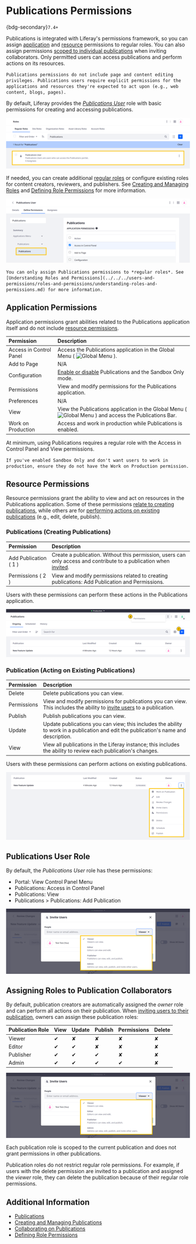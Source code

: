 # Publications Permissions

{bdg-secondary}`7.4+`

Publications is integrated with Liferay's permissions framework, so you can assign [application](#application-permissions) and [resource](#resource-permissions) permissions to regular roles. You can also assign permissions [scoped to individual publications](#assigning-roles-to-publication-collaborators) when inviting collaborators. Only permitted users can access publications and perform actions on its resources.

```{note}
Publications permissions do not include page and content editing privileges. Publications users require explicit permissions for the applications and resources they're expected to act upon (e.g., web content, blogs, pages).
```

By default, Liferay provides the [*Publications User*](#publications-user-role) role with basic permissions for creating and accessing publications.

![Liferay provides the default Publications User role.](./publications-permissions/images/01.png)

If needed, you can create additional [regular roles](../../../users-and-permissions/roles-and-permissions/understanding-roles-and-permissions.md) or configure existing roles for content creators, reviewers, and publishers. See [Creating and Managing Roles](../../../users-and-permissions/roles-and-permissions/creating-and-managing-roles.md) and [Defining Role Permissions](../../../users-and-permissions/roles-and-permissions/defining-role-permissions.md) for more information.

![Add additional regular roles or configure other role permissions.](./publications-permissions/images/02.png)

```{note}
You can only assign Publications permissions to *regular roles*. See [Understanding Roles and Permissions](../../../users-and-permissions/roles-and-permissions/understanding-roles-and-permissions.md) for more information.
```

## Application Permissions

Application permissions grant abilities related to the Publications application itself and do not include [resource permissions](#resource-permissions).

| Permission | Description |
| :--- | :--- |
| Access in Control Panel | Access the Publications application in the Global Menu ( ![Global Menu](../../../images/icon-applications-menu.png) ). |
| Add to Page | N/A |
| Configuration | [Enable or disable](./enabling-publications.md) Publications and the Sandbox Only mode. |
| Permissions | View and modify permissions for the Publications application. |
| Preferences | N/A |
| View | View the Publications application in the Global Menu ( ![Global Menu](../../../images/icon-applications-menu.png) ) and access the Publications Bar. |
| Work on Production | Access and work in production while Publications is enabled. |

At minimum, using Publications requires a regular role with the Access in Control Panel and View permissions.

```{important}
If you've enabled Sandbox Only and don't want users to work in production, ensure they do not have the Work on Production permission.
```

## Resource Permissions

Resource permissions grant the ability to view and act on resources in the Publications application. Some of these permissions [relate to creating publications](#publications-related-to-creating-publications), while others are for [performing actions on existing publications](#publication-for-performing-actions-on-existing-publications) (e.g., edit, delete, publish).

### Publications (Creating Publications)

| Permission | Description |
| :--- | :--- |
| Add Publication ( 1 ) | Create a publication. Without this permission, users can only access and contribute to a publication when [invited](./collaborating-on-publications.md#inviting-users-to-a-publication). |
| Permissions ( 2 ) | View and modify permissions related to creating publications: Add Publication and Permissions.  |

Users with these permissions can perform these actions in the Publications application.

![Users can add a publication and manage permissions for adding publications.](./publications-permissions/images/03.png)

### Publication (Acting on Existing Publications)

| Permission | Description |
| :--- | :--- |
| Delete | Delete publications you can view. |
| Permissions | View and modify permissions for publications you can view. This includes the ability to [invite users](./collaborating-on-publications.md#inviting-users-to-a-publication) to a publication. |
| Publish | Publish publications you can view. |
| Update | Update publications you can view; this includes the ability to work in a publication and edit the publication's name and description. |
| View | View all publications in the Liferay instance; this includes the ability to review each publication's changes. |

Users with these permissions can perform actions on existing publications.

![Users can view, update, publish, delete, and manage permissions on existing publications.](./publications-permissions/images/04.png)

## Publications User Role

By default, the *Publications User* role has these permissions:

* Portal: View Control Panel Menu
* Publications: Access in Control Panel
* Publications: View
* Publications > Publications: Add Publication

![Liferay provides the default Publications User role with these permissions.](./publications-permissions/images/05.png)

## Assigning Roles to Publication Collaborators

By default, publication creators are automatically assigned the *owner* role and can perform all actions on their publication. When [inviting users to their publication](./collaborating-on-publications.md#inviting-users-to-a-publication), owners can assign these publication roles:

| Publication Role | View | Update | Publish | Permissions | Delete |
| :--- | :--- | :--- | :--- | :--- | :--- |
| Viewer | &#10004; | &#10008; | &#10008; | &#10008; | &#10008; |
| Editor | &#10004; | &#10004; | &#10008; | &#10008; | &#10008; |
| Publisher | &#10004; | &#10004; | &#10004; | &#10008; | &#10008; |
| Admin | &#10004; | &#10004; | &#10004; | &#10004; | &#10008; |

![When inviting users to a publication, you can assign a role scoped to that publication.](./publications-permissions/images/06.png)

Each publication role is scoped to the current publication and does not grant permissions in other publications.

Publication roles do not restrict regular role permissions. For example, if users with the delete permission are invited to a publication and assigned the *viewer* role, they can delete the publication because of their regular role permissions.

## Additional Information

* [Publications](../publications.md)
* [Creating and Managing Publications](./creating-and-managing-publications.md)
* [Collaborating on Publications](./collaborating-on-publications.md)
* [Defining Role Permissions](../../../users-and-permissions/roles-and-permissions/defining-role-permissions.md)
